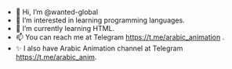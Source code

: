 - 👋 Hi, I’m @wanted-global
- 👀 I’m interested in learning programming languages.
- 🌱 I’m currently learning HTML.
- 📫 You can reach me at Telegram https://t.me/arabic_animation .
- ✨ I also have Arabic Animation channel at Telegram https://t.me/arabic_anim. 
<!---
wanted-global/wanted-global is a ✨ special ✨ repository because its `README.md` (this file) appears on your GitHub profile.
You can click the Preview link to take a look at your changes.
--->
